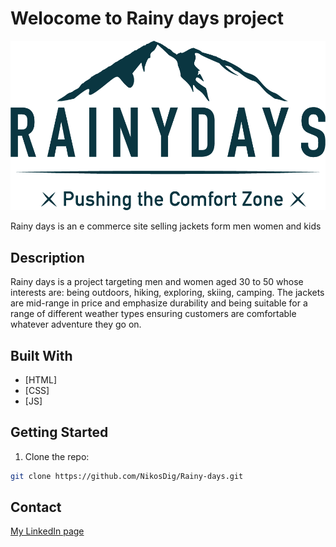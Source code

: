 # Welocome to Rainy days project

![image](https://github.com/NikosDig/Rainy-days/blob/main/images/logo.png)

Rainy days is an e commerce site selling jackets form men women and kids

## Description

Rainy days is a project targeting men and women aged 30 to 50 whose interests are: being outdoors, hiking, exploring, skiing, camping. The jackets are mid-range in price and emphasize durability and being suitable for a range of different weather types ensuring customers are comfortable whatever adventure they go on.

## Built With

- [HTML]
- [CSS]
- [JS]

## Getting Started

1. Clone the repo:

```bash
git clone https://github.com/NikosDig/Rainy-days.git
```

## Contact

[My LinkedIn page](https://www.linkedin.com/in/nikos-digalakis-588558209/)
